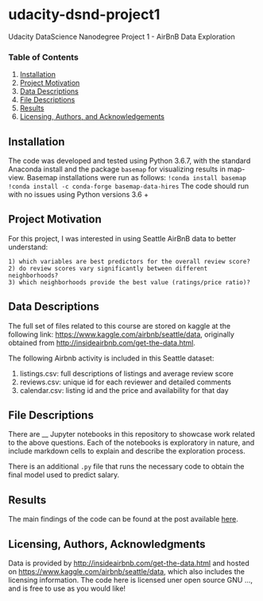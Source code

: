 # udacity-dsnd-project1
Udacity DataScience Nanodegree Project 1 - AirBnB Data Exploration

### Table of Contents

1. [Installation](#installation)
2. [Project Motivation](#motivation)
3. [Data Descriptions](#data)
4. [File Descriptions](#files)
5. [Results](#results)
6. [Licensing, Authors, and Acknowledgements](#licensing)

## Installation <a name="installation"></a>

The code was developed and tested using Python 3.6.7, with the standard Anaconda install and the package `basemap` for visualizing results in map-view.
Basemap installations were run as follows:
`!conda install basemap`
`!conda install -c conda-forge basemap-data-hires`
The code should run with no issues using Python versions 3.6 +

## Project Motivation<a name="motivation"></a>

For this project, I was interested in using Seattle AirBnB data to better understand:

    1) which variables are best predictors for the overall review score?
    2) do review scores vary significantly between different neighborhoods?
    3) which neighborhoods provide the best value (ratings/price ratio)?

## Data Descriptions <a name="data"></a>

The full set of files related to this course are stored on kaggle at the following link: https://www.kaggle.com/airbnb/seattle/data, originally obtained from http://insideairbnb.com/get-the-data.html.

The following Airbnb activity is included in this Seattle dataset:

  1) listings.csv: full descriptions of listings and average review score
  2) reviews.csv: unique id for each reviewer and detailed comments
  3) calendar.csv: listing id and the price and availability for that day

## File Descriptions <a name="files"></a>

There are __ Jupyter notebooks in this repository to showcase work related to the above questions.  Each of the notebooks is exploratory in nature, and include markdown cells to explain and describe the exploration process.  

There is an additional `.py` file that runs the necessary code to obtain the final model used to predict salary.

## Results<a name="results"></a>

The main findings of the code can be found at the post available [here](https://medium.com/...).

## Licensing, Authors, Acknowledgments <a name="licensing"></a>

Data is provided by http://insideairbnb.com/get-the-data.html and hosted on https://www.kaggle.com/airbnb/seattle/data, which also includes the licensing information. The code here is licensed uner open source GNU ..., and is free to use as you would like! 
